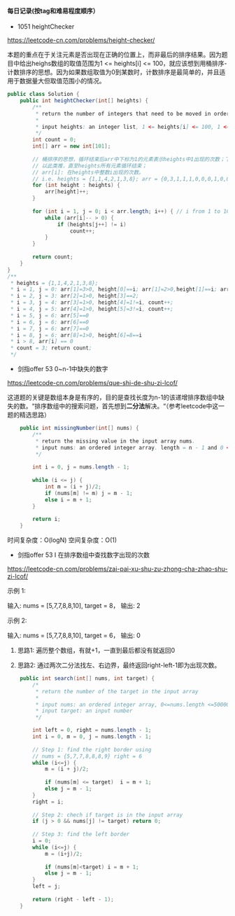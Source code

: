 #### 每日记录(按tag和难易程度顺序）

* 1051 heightChecker

https://leetcode-cn.com/problems/height-checker/

本题的重点在于关注元素是否出现在正确的位置上，而非最后的排序结果。因为题目中给出heighs数组的取值范围为1 <= heights[i] <= 100，就应该想到用桶排序-计数排序的思想。因为如果数组取值为0到某数时，计数排序是最简单的，并且适用于数据量大但取值范围小的情况。

``` Java
public class Solution {
	public int heightChecker(int[] heights) {
		/**
		 * return the number of integers that need to be moved in order to realize a non-decreasing list
		 * 
		 * input heights: an integer list, 1 <= heights[i] <= 100, 1 <= heights.length <= 100
		 */
		int count = 0;
		int[] arr = new int[101];
		
		// 桶排序的思想，循环结束后arr中下标为1的元素表示heights中1出现的次数；下标为2的元素表示2出现的次数；
		// 以此类推，直至heights所有元素循环结束；
		// arr[i]: 在heights中整数i出现的次数。
		// i.e. heights = {1,1,4,2,1,3,8}; arr = {0,3,1,1,1,0,0,0,1,0,0,...,0}
		for (int height : heights) {
			arr[height]++;
		}
		
		for (int i = 1, j = 0; i < arr.length; i++) { // i from 1 to 100
			while (arr[i]-- > 0) { 
				if (heights[j++] != i)
					count++;
			}
		}
		
		return count;
	}
}
/**
 * heights = {1,1,4,2,1,3,8};
 * i = 1, j = 0: arr[1]=3>0, height[0]==i; arr[1]=2>0,height[1]==i; arr[1]=1,heights[2]=4!=1, count++
 * i = 2, j = 3: arr[2]=1>0, height[3]==2;
 * i = 3, j = 4: arr[3]=1>0, height[4]=1!=i, count++;
 * i = 4, j = 5: arr[4]=1>0, height[5]=3!=i, count++;
 * i = 5, j = 6: arr[5]==0
 * i = 6, j = 6: arr[6]==0
 * i = 7, j = 6: arr[7]==0
 * i = 8, j = 6: arr[8]=1>0, height[6]=8==i
 * i > 8, arr[i] == 0
 * count = 3; return count;
 */

```

* 剑指offer 53 0~n-1中缺失的数字

https://leetcode-cn.com/problems/que-shi-de-shu-zi-lcof/

这道题的关键是数组本身是有序的，目的是查找长度为n-1的该递增排序数组中缺失的数。“排序数组中的搜索问题，首先想到**二分法**解决。“（参考leetcode中这一题的精选思路）

``` Java
	public int missingNumber(int[] nums) {
		/**
		 * return the missing value in the input array nums.
		 * input nums: an ordered integer array. length = n - 1 and 0 <= nums[i] <= n-1
		 */
		
		int i = 0, j = nums.length - 1;
		
		while (i <= j) {
			int m = (i + j)/2;
			if (nums[m] != m) j = m - 1;
			else i = m + 1;
		}
		
		return i;
	}	
```
时间复杂度：O(logN)
空间复杂度：O(1)

* 剑指offer 53 I 在排序数组中查找数字出现的次数

https://leetcode-cn.com/problems/zai-pai-xu-shu-zu-zhong-cha-zhao-shu-zi-lcof/

示例 1:

输入: nums = [5,7,7,8,8,10], target = 8， 输出: 2

示例 2:

输入: nums = [5,7,7,8,8,10], target = 6， 输出: 0

1. 思路1: 遍历整个数组，有就+1，一直到最后都没有就返回0

2. 思路2: 通过两次二分法找左、右边界，最终返回right-left-1即为出现次数。

``` Java
    public int search(int[] nums, int target) {
		/*
		 * return the number of the target in the input array
		 * 
		 * input nums: an ordered integer array, 0<=nums.length <=50000
		 * input target: an input number
		 */

		int left = 0, right = nums.length - 1;
		int i = 0, m = 0, j = nums.length - 1;
		
		// Step 1: find the right border using 
		// nums = {5,7,7,8,8,8,9} right = 6
		while (i<=j) {
			m = (i + j)/2;
			
			if (nums[m] <= target)  i = m + 1;
			else j = m - 1;
		}
		right = i;
		
		// Step 2: chech if target is in the input array
		if (j > 0 && nums[j] != target) return 0;
		
		// Step 3: find the left border
		i = 0; 
		while (i<=j) {
			m = (i+j)/2;
			
			if (nums[m]<target) i = m + 1;
			else j = m - 1;
		}
		left = j;
		
		return (right - left - 1);
	}  
```




